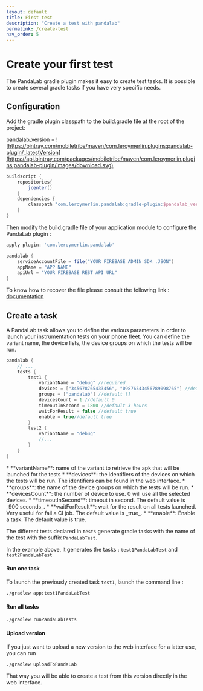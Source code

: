 ```yaml
---
layout: default
title: First test
description: "Create a test with pandalab"
permalink: /create-test
nav_order: 5
---
```

# Create your first test

The PandaLab gradle plugin makes it easy to create test tasks. It is possible to create several gradle tasks if you have very specific needs.

## Configuration

Add the gradle plugin classpath to the build.gradle file at the root of the project:  

pandalab_version = ![https://bintray.com/mobiletribe/maven/com.leroymerlin.plugins:pandalab-plugin/_latestVersion](https://api.bintray.com/packages/mobiletribe/maven/com.leroymerlin.plugins:pandalab-plugin/images/download.svg)
```groovy
buildscript {
    repositories{
        jcenter()
    }   
    dependencies {
        classpath "com.leroymerlin.pandalab:gradle-plugin:$pandalab_version"
    }
}
```

Then modify the build.gradle file of your application module to configure the PandaLab plugin :

```groovy
apply plugin: 'com.leroymerlin.pandalab'

pandalab {
    serviceAccountFile = file("YOUR FIREBASE ADMIN SDK .JSON")
    appName = "APP NAME"
    apiUrl = "YOUR FIREBASE REST API URL"
}
```


To know how to recover the file please consult the following link : [documentation](https://firebase.google.com/docs/admin/setup)

## Create a task

A PandaLab task allows you to define the various parameters in order to launch your instrumentation tests on your phone fleet. You can define the variant name, the device lists, the device groups on which the tests will be run.

```groovy
pandalab {
    // ...
    tests {
        test1 {
            variantName = "debug" //required
            devices = ["345678765433456", "09876543456789098765"] //default []
            groups = ["pandalab"] //default []
            devicesCount = 1 //default 0
            timeoutInSecond = 1800 //default 3 hours
            waitForResult = false //default true
            enable = true//default true
        }
        test2 {
            variantName = "debug"
            //...
        }
    }
}
```
<div class="code-example" markdown="1">
* **variantName**: name of the variant to retrieve the apk that will be launched for the tests
* **devices**: the identifiers of the devices on which the tests will be run. The identifiers can be found in the web interface.
* **groups**: the name of the device groups on which the tests will be run.
* **devicesCount**: the number of device to use. 0 will use all the selected devices.
* **timeoutInSecond**: timeout in second. The default value is _900 seconds_.
* **waitForResult**: wait for the result on all tests launched. Very useful for fail a CI job. The default value is _true_.
* **enable**: Enable a task. The default value is true.
</div>

The different tests declared in `tests` generate gradle tasks with the name of the test with the suffix `PandaLabTest`.

In the example above, it generates the tasks : `test1PandaLabTest` and `test2PandaLabTest`

#### Run one task
To launch the previously created task `test1`, launch the command line : 

```bash
./gradlew app:test1PandaLabTest
```


#### Run all tasks

```bash
./gradlew runPandaLabTests
```

#### Upload version

If you just want to upload a new version to the web interface for a latter use, you can run

```bash
./gradlew uploadToPandaLab
```
That way you will be able to create a test from this version directly in the web interface.
